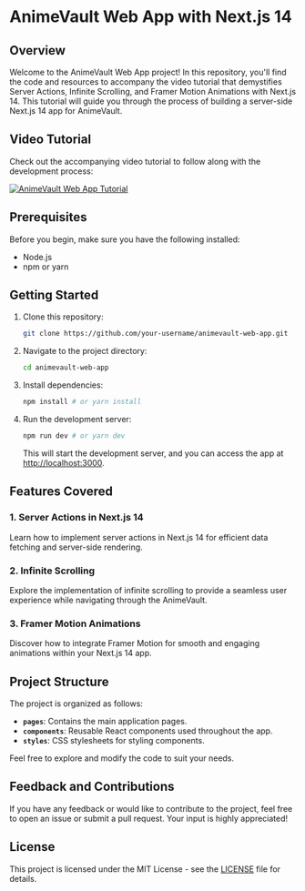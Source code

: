 # AnimeVault Web App with Next.js 14

## Overview

Welcome to the AnimeVault Web App project! In this repository, you'll find the code and resources to accompany the video tutorial that demystifies Server Actions, Infinite Scrolling, and Framer Motion Animations with Next.js 14. This tutorial will guide you through the process of building a server-side Next.js 14 app for AnimeVault.

## Video Tutorial

Check out the accompanying video tutorial to follow along with the development process:

[![AnimeVault Web App Tutorial](link_to_your_video_thumbnail)](link_to_your_video)

## Prerequisites

Before you begin, make sure you have the following installed:

- Node.js
- npm or yarn

## Getting Started

1. Clone this repository:

   ```bash
   git clone https://github.com/your-username/animevault-web-app.git
   ```

2. Navigate to the project directory:

   ```bash
   cd animevault-web-app
   ```

3. Install dependencies:

   ```bash
   npm install # or yarn install
   ```

4. Run the development server:

   ```bash
   npm run dev # or yarn dev
   ```

   This will start the development server, and you can access the app at [http://localhost:3000](http://localhost:3000).

## Features Covered

### 1. Server Actions in Next.js 14

Learn how to implement server actions in Next.js 14 for efficient data fetching and server-side rendering.

### 2. Infinite Scrolling

Explore the implementation of infinite scrolling to provide a seamless user experience while navigating through the AnimeVault.

### 3. Framer Motion Animations

Discover how to integrate Framer Motion for smooth and engaging animations within your Next.js 14 app.

## Project Structure

The project is organized as follows:

- **`pages`**: Contains the main application pages.
- **`components`**: Reusable React components used throughout the app.
- **`styles`**: CSS stylesheets for styling components.

Feel free to explore and modify the code to suit your needs.

## Feedback and Contributions

If you have any feedback or would like to contribute to the project, feel free to open an issue or submit a pull request. Your input is highly appreciated!

## License

This project is licensed under the MIT License - see the [LICENSE](LICENSE) file for details.

